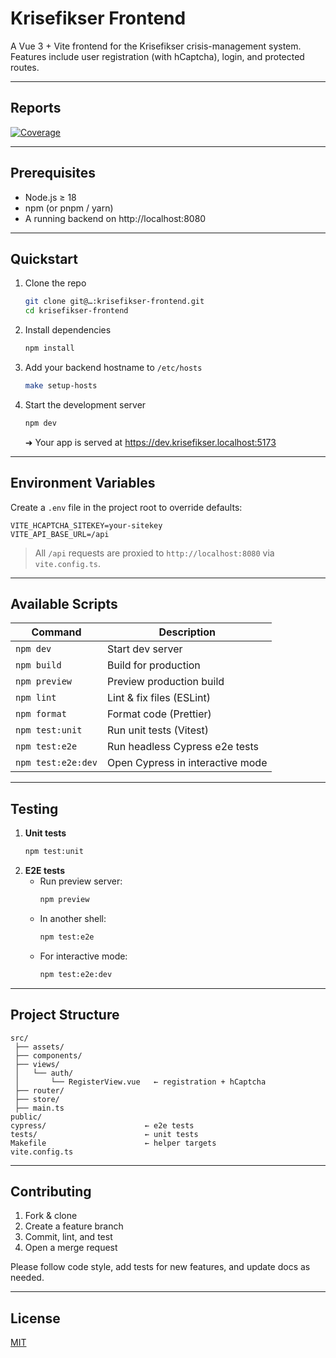 # Krisefikser Frontend

A Vue 3 + Vite frontend for the Krisefikser crisis-management system.  
Features include user registration (with hCaptcha), login, and protected routes.

---

## Reports

[![Coverage](https://img.shields.io/badge/Test_coverage-green)](https://idatt2106-2025-07.github.io/krisefikser-frontend/)

---

## Prerequisites

- Node.js ≥ 18
- npm (or pnpm / yarn)
- A running backend on http://localhost:8080

---

## Quickstart

1. Clone the repo
   ```bash
   git clone git@…:krisefikser-frontend.git
   cd krisefikser-frontend
   ```
2. Install dependencies
   ```bash
   npm install
   ```
3. Add your backend hostname to `/etc/hosts`
   ```bash
   make setup-hosts
   ```
4. Start the development server
   ```bash
   npm dev
   ```
   ➜ Your app is served at https://dev.krisefikser.localhost:5173

---

## Environment Variables

Create a `.env` file in the project root to override defaults:

```env
VITE_HCAPTCHA_SITEKEY=your-sitekey
VITE_API_BASE_URL=/api
```

> All `/api` requests are proxied to `http://localhost:8080` via `vite.config.ts`.

---

## Available Scripts

| Command            | Description                      |
| ------------------ | -------------------------------- |
| `npm dev`          | Start dev server                 |
| `npm build`        | Build for production             |
| `npm preview`      | Preview production build         |
| `npm lint`         | Lint & fix files (ESLint)        |
| `npm format`       | Format code (Prettier)           |
| `npm test:unit`    | Run unit tests (Vitest)          |
| `npm test:e2e`     | Run headless Cypress e2e tests   |
| `npm test:e2e:dev` | Open Cypress in interactive mode |

---

## Testing

1. **Unit tests**
   ```bash
   npm test:unit
   ```
2. **E2E tests**
   - Run preview server:
     ```bash
     npm preview
     ```
   - In another shell:
     ```bash
     npm test:e2e
     ```
   - For interactive mode:
     ```bash
     npm test:e2e:dev
     ```

---

## Project Structure

```
src/
 ├── assets/
 ├── components/
 ├── views/
 │   └── auth/
 │       └── RegisterView.vue   ← registration + hCaptcha
 ├── router/
 ├── store/
 ├── main.ts
public/
cypress/                      ← e2e tests
tests/                        ← unit tests
Makefile                      ← helper targets
vite.config.ts
```

---

## Contributing

1. Fork & clone
2. Create a feature branch
3. Commit, lint, and test
4. Open a merge request

Please follow code style, add tests for new features, and update docs as needed.

---

## License

[MIT](LICENSE)
